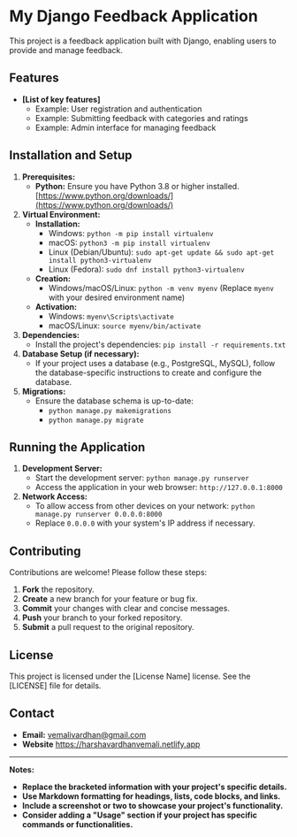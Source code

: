 # My Django Feedback Application

This project is a feedback application built with Django, enabling users to provide and manage feedback.

## Features

- **[List of key features]** 
    - Example: User registration and authentication
    - Example: Submitting feedback with categories and ratings
    - Example: Admin interface for managing feedback

## Installation and Setup

1. **Prerequisites:**
   - **Python:** Ensure you have Python 3.8 or higher installed. [https://www.python.org/downloads/](https://www.python.org/downloads/)
2. **Virtual Environment:**
   - **Installation:**
      - Windows: `python -m pip install virtualenv`
      - macOS: `python3 -m pip install virtualenv`
      - Linux (Debian/Ubuntu): `sudo apt-get update && sudo apt-get install python3-virtualenv`
      - Linux (Fedora): `sudo dnf install python3-virtualenv`
   - **Creation:**
      - Windows/macOS/Linux: `python -m venv myenv` (Replace `myenv` with your desired environment name)
   - **Activation:**
      - Windows: `myenv\Scripts\activate`
      - macOS/Linux: `source myenv/bin/activate`
3. **Dependencies:**
   - Install the project's dependencies: `pip install -r requirements.txt`
4. **Database Setup (if necessary):**
   - If your project uses a database (e.g., PostgreSQL, MySQL), follow the database-specific instructions to create and configure the database.
5. **Migrations:**
   - Ensure the database schema is up-to-date:
      - `python manage.py makemigrations`
      - `python manage.py migrate`

## Running the Application

1. **Development Server:**
   - Start the development server: `python manage.py runserver`
   - Access the application in your web browser: `http://127.0.0.1:8000`
2. **Network Access:**
   - To allow access from other devices on your network: `python manage.py runserver 0.0.0.0:8000` 
   - Replace `0.0.0.0` with your system's IP address if necessary.

## Contributing

Contributions are welcome! Please follow these steps:

1. **Fork** the repository.
2. **Create** a new branch for your feature or bug fix.
3. **Commit** your changes with clear and concise messages.
4. **Push** your branch to your forked repository.
5. **Submit** a pull request to the original repository.

## License

This project is licensed under the [License Name] license. See the [LICENSE] file for details.

## Contact

- **Email:** vemalivardhan@gmail.com
- **Website** https://harshavardhanvemali.netlify.app

---

**Notes:**

- **Replace the bracketed information with your project's specific details.**
- **Use Markdown formatting for headings, lists, code blocks, and links.**
- **Include a screenshot or two to showcase your project's functionality.**
- **Consider adding a "Usage" section if your project has specific commands or functionalities.** 
